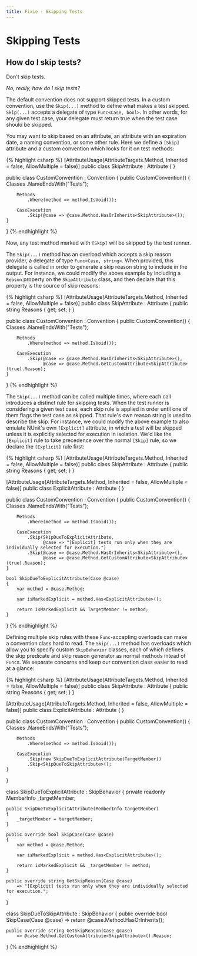 ```yaml
---
title: Fixie - Skipping Tests
---
```

# Skipping Tests

## How do I skip tests?

Don't skip tests.

*No, really, how do I skip tests?*

The default convention does not support skipped tests. In a custom convention, use the `Skip(...)` method to define what makes a test skipped. `Skip(...)` accepts a delegate of type `Func<Case, bool>`. In other words, for any given test case, your delegate must return true when the test case should be skipped.

You may want to skip based on an attribute, an attribute with an expiration date, a naming convention, or some other rule. Here we define a `[Skip]` attribute and a custom convention which looks for it on test methods:

{% highlight csharp %}
[AttributeUsage(AttributeTargets.Method, Inherited = false, AllowMultiple = false)]
public class SkipAttribute : Attribute { }

public class CustomConvention : Convention
{
    public CustomConvention()
    {
        Classes
            .NameEndsWith("Tests");
     
        Methods
            .Where(method => method.IsVoid());
     
        CaseExecution
            .Skip(@case => @case.Method.HasOrInherits<SkipAttribute>());
    }
}
{% endhighlight %}

Now, any test method marked with `[Skip]` will be skipped by the test runner.

The `Skip(...)` method has an overload which accepts a skip reason provider, a delegate of type `Func<Case, string>`.  When provided, this delegate is called in order to generate a skip reason string to include in the output. For instance, we could modify the above example by including a `Reason` property on the `SkipAttribute` class, and then declare that this property is the source of skip reasons:

{% highlight csharp %}
[AttributeUsage(AttributeTargets.Method, Inherited = false, AllowMultiple = false)]
public class SkipAttribute : Attribute
{
    public string Reasons { get; set; }
}

public class CustomConvention : Convention
{
    public CustomConvention()
    {
        Classes
            .NameEndsWith("Tests");
     
        Methods
            .Where(method => method.IsVoid());
     
        CaseExecution
            .Skip(@case => @case.Method.HasOrInherits<SkipAttribute>(),
                  @case => @case.Method.GetCustomAttribute<SkipAttribute>(true).Reason);
    }
}
{% endhighlight %}

The `Skip(...)` method can be called multiple times, where each call introduces a distinct rule for skipping tests. When the test runner is considering a given test case, each skip rule is applied in order until one of them flags the test case as skipped.  That rule's own reason string is used to describe the skip.  For instance, we could modify the above example to also emulate NUnit's own `[Explicit]` attribute, in which a test will be skipped unless it is explicitly selected for execution in isolation. We'd like the `[Explicit]` rule to take precedence over the normal `[Skip]` rule, so we declare the `[Explicit]` rule first:

{% highlight csharp %}
[AttributeUsage(AttributeTargets.Method, Inherited = false, AllowMultiple = false)]
public class SkipAttribute : Attribute
{
    public string Reasons { get; set; }
}

[AttributeUsage(AttributeTargets.Method, Inherited = false, AllowMultiple = false)]
public class ExplicitAttribute : Attribute { }

public class CustomConvention : Convention
{
    public CustomConvention()
    {
        Classes
            .NameEndsWith("Tests");
     
        Methods
            .Where(method => method.IsVoid());
     
        CaseExecution
            .Skip(SkipDueToExplicitAttribute,
                  @case => "[Explicit] tests run only when they are individually selected for execution.")
            .Skip(@case => @case.Method.HasOrInherits<SkipAttribute>(),
                  @case => @case.Method.GetCustomAttribute<SkipAttribute>(true).Reason);
    }
    
    bool SkipDueToExplicitAttribute(Case @case)
    {
        var method = @case.Method;

        var isMarkedExplicit = method.Has<ExplicitAttribute>();

        return isMarkedExplicit && TargetMember != method;
    }
}
{% endhighlight %}

Defining multiple skip rules with these `Func`-accepting overloads can make a convention class hard to read. The `Skip(...)` method has overloads which allow you to specify custom `SkipBehavior` classes, each of which defines the skip predicate and skip reason generator as normal methods intead of `Func`s.  We separate concerns and keep our convention class easier to read at a glance:

{% highlight csharp %}
[AttributeUsage(AttributeTargets.Method, Inherited = false, AllowMultiple = false)]
public class SkipAttribute : Attribute
{
    public string Reasons { get; set; }
}

[AttributeUsage(AttributeTargets.Method, Inherited = false, AllowMultiple = false)]
public class ExplicitAttribute : Attribute { }

public class CustomConvention : Convention
{
    public CustomConvention()
    {
        Classes
            .NameEndsWith("Tests");
     
        Methods
            .Where(method => method.IsVoid());
     
        CaseExecution
            .Skip(new SkipDueToExplicitAttribute(TargetMember))
            .Skip<SkipDueToSkipAttribute>();
    }
}

class SkipDueToExplicitAttribute : SkipBehavior
{
    private readonly MemberInfo _targetMember;

    public SkipDueToExplicitAttribute(MemberInfo targetMember)
    {
        _targetMember = targetMember;
    }

    public override bool SkipCase(Case @case)
    {
        var method = @case.Method;

        var isMarkedExplicit = method.Has<ExplicitAttribute>();

        return isMarkedExplicit && _targetMember != method;
    }

    public override string GetSkipReason(Case @case)
        => "[Explicit] tests run only when they are individually selected for execution.";
}

class SkipDueToSkipAttribute : SkipBehavior
{
    public override bool SkipCase(Case @case)
        => return @case.Method.HasOrInherits<SkipAttribute>();

    public override string GetSkipReason(Case @case)
        => @case.Method.GetCustomAttribute<SkipAttribute>().Reason;
}
{% endhighlight %}
